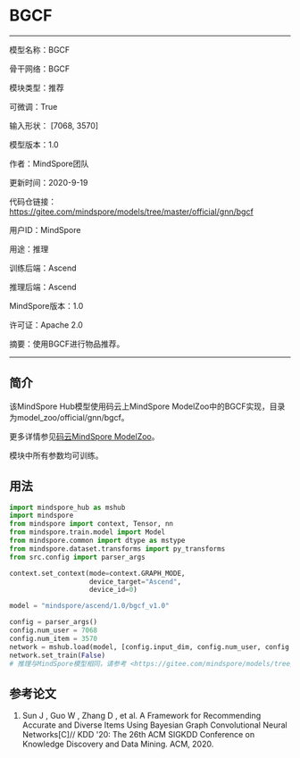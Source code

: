 # BGCF

---

模型名称：BGCF

骨干网络：BGCF

模块类型：推荐

可微调：True

输入形状： [7068, 3570]

模型版本：1.0

作者：MindSpore团队

更新时间：2020-9-19

代码仓链接：<https://gitee.com/mindspore/models/tree/master/official/gnn/bgcf>

用户ID：MindSpore

用途：推理

训练后端：Ascend

推理后端：Ascend

MindSpore版本：1.0

许可证：Apache 2.0

摘要：使用BGCF进行物品推荐。

---

## 简介

该MindSpore Hub模型使用码云上MindSpore ModelZoo中的BGCF实现，目录为model_zoo/official/gnn/bgcf。

更多详情参见[码云MindSpore ModelZoo](https://gitee.com/mindspore/models/blob/master/official/gnn/bgcf/README.md)。

模块中所有参数均可训练。

## 用法

```python
import mindspore_hub as mshub
import mindspore
from mindspore import context, Tensor, nn
from mindspore.train.model import Model
from mindspore.common import dtype as mstype
from mindspore.dataset.transforms import py_transforms
from src.config import parser_args

context.set_context(mode=context.GRAPH_MODE,
                    device_target="Ascend",
                    device_id=0)

model = "mindspore/ascend/1.0/bgcf_v1.0"

config = parser_args()
config.num_user = 7068
config.num_item = 3570
network = mshub.load(model, [config.input_dim, config.num_user, config.num_item], config.embedded_dimension, config.activation, [0.0, 0.0, 0.0], config.num_user, config.num_item, config.input_dim)
network.set_train(False)
# 推理与MindSpore模型相同，请参考 <https://gitee.com/mindspore/models/tree/master/official/gnn/bgcf>.
```

## 参考论文

1. Sun J , Guo W , Zhang D , et al. A Framework for Recommending Accurate and Diverse Items Using Bayesian Graph Convolutional Neural Networks[C]// KDD '20: The 26th ACM SIGKDD Conference on Knowledge Discovery and Data Mining. ACM, 2020.
